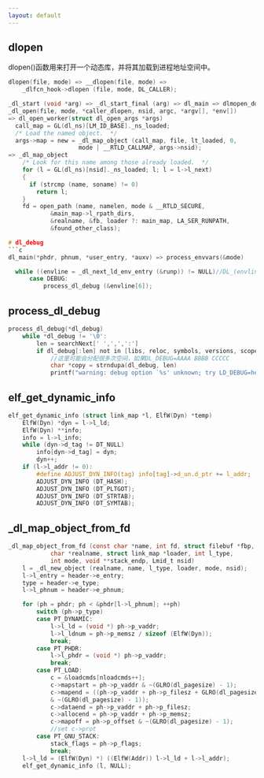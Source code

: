 ```yaml
---
layout: default
---
```


## dlopen
dlopen()函数用来打开一个动态库，并将其加载到进程地址空间中。
```c
dlopen(file, mode) => __dlopen(file, mode) =>
    _dlfcn_hook->dlopen (file, mode, DL_CALLER);

_dl_start (void *arg) => _dl_start_final (arg) => dl_main => dlmopen_doit (void *a)
_dl_open(file, mode, *caller_dlopen, nsid, argc, *argv[], *env[])
=> dl_open_worker(struct dl_open_args *args)
  call_map = GL(dl_ns)[LM_ID_BASE]._ns_loaded;
  /* Load the named object.  */
  args->map = new = _dl_map_object (call_map, file, lt_loaded, 0,
				    mode | __RTLD_CALLMAP, args->nsid);
=> _dl_map_object
    /* Look for this name among those already loaded.  */
    for (l = GL(dl_ns)[nsid]._ns_loaded; l; l = l->l_next)
    {
	  if (strcmp (name, soname) != 0)
        return l;
    }
    fd = open_path (name, namelen, mode & __RTLD_SECURE,
            &main_map->l_rpath_dirs,
            &realname, &fb, loader ?: main_map, LA_SER_RUNPATH,
            &found_other_class);

# dl_debug
```c
dl_main(*phdr, phnum, *user_entry, *auxv) => process_envvars(&mode)

  while ((envline = _dl_next_ld_env_entry (&runp)) != NULL)//DL_(envline)
      case DEBUG:
	      process_dl_debug (&envline[6]);
```

## process\_dl\_debug
```c
process_dl_debug(*dl_debug)
    while *dl_debug != '\0':
        len = searchNext[' ',',',':']
        if dl_debug[:len] not in [libs, reloc, symbols, versions, scopes, all ...]:
            //这里可能会分配很多次空间，如果DL_DEBUG=AAAA BBBB CCCCC
            char *copy = strndupa(dl_debug, len)
            printf("warning: debug option `%s' unknown; try LD_DEBUG=help\n", copy);
```

## elf\_get\_dynamic\_info
```c
elf_get_dynamic_info (struct link_map *l, ElfW(Dyn) *temp)
    ElfW(Dyn) *dyn = l->l_ld;
    ElfW(Dyn) **info;
    info = l->l_info;
    while (dyn->d_tag != DT_NULL)
        info[dyn->d_tag] = dyn;
        dyn++;
    if (l->l_addr != 0):
        #define ADJUST_DYN_INFO(tag) info[tag]->d_un.d_ptr += l_addr;
        ADJUST_DYN_INFO (DT_HASH);
        ADJUST_DYN_INFO (DT_PLTGOT);
        ADJUST_DYN_INFO (DT_STRTAB);
        ADJUST_DYN_INFO (DT_SYMTAB);
```

## \_dl\_map\_object\_from\_fd
```c
_dl_map_object_from_fd (const char *name, int fd, struct filebuf *fbp,
			char *realname, struct link_map *loader, int l_type,
			int mode, void **stack_endp, Lmid_t nsid)
    l = _dl_new_object (realname, name, l_type, loader, mode, nsid);
    l->l_entry = header->e_entry;
    type = header->e_type;
    l->l_phnum = header->e_phnum;

    for (ph = phdr; ph < &phdr[l->l_phnum]; ++ph)
        switch (ph->p_type)
        case PT_DYNAMIC:
            l->l_ld = (void *) ph->p_vaddr;
            l->l_ldnum = ph->p_memsz / sizeof (ElfW(Dyn));
            break;
        case PT_PHDR:
            l->l_phdr = (void *) ph->p_vaddr;
            break;
        case PT_LOAD:
            c = &loadcmds[nloadcmds++];
            c->mapstart = ph->p_vaddr & ~(GLRO(dl_pagesize) - 1);
            c->mapend = ((ph->p_vaddr + ph->p_filesz + GLRO(dl_pagesize) - 1)
            & ~(GLRO(dl_pagesize) - 1));
            c->dataend = ph->p_vaddr + ph->p_filesz;
            c->allocend = ph->p_vaddr + ph->p_memsz;
            c->mapoff = ph->p_offset & ~(GLRO(dl_pagesize) - 1);
            //set c->prot
        case PT_GNU_STACK:
            stack_flags = ph->p_flags;
            break;
    l->l_ld = (ElfW(Dyn) *) ((ElfW(Addr)) l->l_ld + l->l_addr);
    elf_get_dynamic_info (l, NULL);
```
